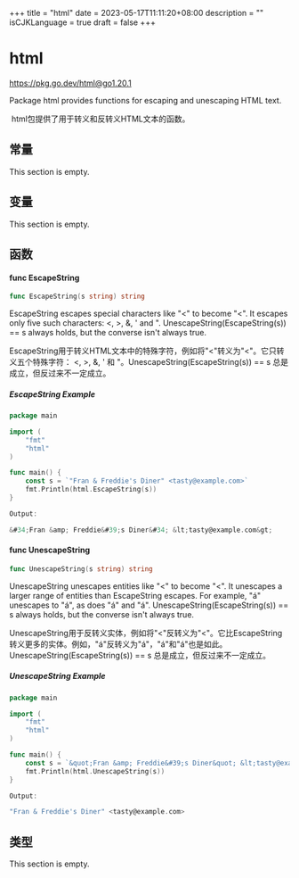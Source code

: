+++
title = "html"
date = 2023-05-17T11:11:20+08:00
description = ""
isCJKLanguage = true
draft = false
+++
# html

https://pkg.go.dev/html@go1.20.1



Package html provides functions for escaping and unescaping HTML text.

​	html包提供了用于转义和反转义HTML文本的函数。




## 常量 

This section is empty.

## 变量

This section is empty.

## 函数

#### func EscapeString 

``` go 
func EscapeString(s string) string
```

EscapeString escapes special characters like "<" to become "&lt;". It escapes only five such characters: <, >, &, ' and ". UnescapeString(EscapeString(s)) == s always holds, but the converse isn't always true.

EscapeString用于转义HTML文本中的特殊字符，例如将"<"转义为"<"。它只转义五个特殊字符： <, >, &, ' 和 "。UnescapeString(EscapeString(s)) == s 总是成立，但反过来不一定成立。

##### EscapeString Example
``` go 
package main

import (
	"fmt"
	"html"
)

func main() {
	const s = `"Fran & Freddie's Diner" <tasty@example.com>`
	fmt.Println(html.EscapeString(s))
}

Output:

&#34;Fran &amp; Freddie&#39;s Diner&#34; &lt;tasty@example.com&gt;
```

#### func UnescapeString 

``` go 
func UnescapeString(s string) string
```

UnescapeString unescapes entities like "&lt;" to become "<". It unescapes a larger range of entities than EscapeString escapes. For example, "&aacute;" unescapes to "á", as does "&#225;" and "&#xE1;". UnescapeString(EscapeString(s)) == s always holds, but the converse isn't always true.

UnescapeString用于反转义实体，例如将"<"反转义为"<"。它比EscapeString转义更多的实体。例如，"á"反转义为"á"，"á"和"á"也是如此。UnescapeString(EscapeString(s)) == s 总是成立，但反过来不一定成立。

##### UnescapeString Example
``` go 
package main

import (
	"fmt"
	"html"
)

func main() {
	const s = `&quot;Fran &amp; Freddie&#39;s Diner&quot; &lt;tasty@example.com&gt;`
	fmt.Println(html.UnescapeString(s))
}

Output:

"Fran & Freddie's Diner" <tasty@example.com>
```

## 类型

This section is empty.